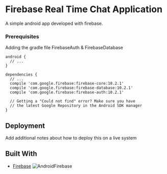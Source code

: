 # Firebase Real Time Chat Application

A simple android app developed with firebase.

### Prerequisites

Adding the gradle file FirebaseAuth & FirebaseDatabase

```
android {
  // ...
}

dependencies {
  // ...
  compile 'com.google.firebase:firebase-core:10.2.1'
  compile 'com.google.firebase:firebase-database:10.2.1'
  compile 'com.google.firebase:firebase-auth:10.2.1'
  
  // Getting a "Could not find" error? Make sure you have
  // the latest Google Repository in the Android SDK manager
}
```

## Deployment

Add additional notes about how to deploy this on a live system

## Built With

* [Firebase](https://firebase.google.com/) 
 ![AndroidFirebase](http://devdeeds.com/wp-content/uploads/2016/07/firebase_header_image.png)

